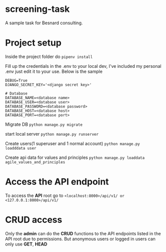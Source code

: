 # screening-task
A sample task for Besnard consulting.

# Project setup
Inside the project folder do ```pipenv install```

Fill up the credentials in the .env to your local dev, I've included my personal .env just edit it to your use. 
Below is the sample
```
DEBUG=True
DJANGO_SECRET_KEY='<django secret key>'

# Database
DATABASE_NAME=<database name>
DATABASE_USER=<database user>
DATABASE_PASSWORD=<database password>
DATABASE_HOST=<database host>
DATABASE_PORT=<database port>
```

Migrate DB
``` python manage.py migrate ```

start local server
``` python manage.py runserver ```

Create users(1 superuser and 1 normal account)
``` python manage.py loadddata user ```

Create api data for values and principles
``` python manage.py loaddata agile_values_and_principles ```

# Access the API endpoint
To access the **API** root go to ```<localhost:8000>/api/v1/ or <127.0.0.1:8000>/api/v1/```

# CRUD access
Only the **admin** can do the **CRUD** functions to the API endpoints listed in the API root due to permissions.
But anonymous users or logged in users can only use **GET**, **HEAD**
